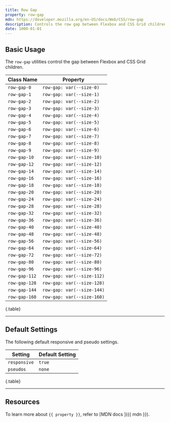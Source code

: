 ```yaml
---
title: Row Gap
property: row-gap
mdn: https://developer.mozilla.org/en-US/docs/Web/CSS/row-gap
description: Controls the row gap between Flexbox and CSS Grid children
date: 1000-01-01
---
```


## Basic Usage

The `row-gap` utilities control the gap between Flexbox and CSS Grid children.

| Class Name    | Property                   |
| ------------- | -------------------------- |
| `row-gap-0`   | `row-gap: var(--size-0)`   |
| `row-gap-1`   | `row-gap: var(--size-1)`   |
| `row-gap-2`   | `row-gap: var(--size-2)`   |
| `row-gap-3`   | `row-gap: var(--size-3)`   |
| `row-gap-4`   | `row-gap: var(--size-4)`   |
| `row-gap-5`   | `row-gap: var(--size-5)`   |
| `row-gap-6`   | `row-gap: var(--size-6)`   |
| `row-gap-7`   | `row-gap: var(--size-7)`   |
| `row-gap-8`   | `row-gap: var(--size-8)`   |
| `row-gap-9`   | `row-gap: var(--size-9)`   |
| `row-gap-10`  | `row-gap: var(--size-10)`  |
| `row-gap-12`  | `row-gap: var(--size-12)`  |
| `row-gap-14`  | `row-gap: var(--size-14)`  |
| `row-gap-16`  | `row-gap: var(--size-16)`  |
| `row-gap-18`  | `row-gap: var(--size-18)`  |
| `row-gap-20`  | `row-gap: var(--size-20)`  |
| `row-gap-24`  | `row-gap: var(--size-24)`  |
| `row-gap-28`  | `row-gap: var(--size-28)`  |
| `row-gap-32`  | `row-gap: var(--size-32)`  |
| `row-gap-36`  | `row-gap: var(--size-36)`  |
| `row-gap-40`  | `row-gap: var(--size-40)`  |
| `row-gap-48`  | `row-gap: var(--size-48)`  |
| `row-gap-56`  | `row-gap: var(--size-56)`  |
| `row-gap-64`  | `row-gap: var(--size-64)`  |
| `row-gap-72`  | `row-gap: var(--size-72)`  |
| `row-gap-80`  | `row-gap: var(--size-80)`  |
| `row-gap-96`  | `row-gap: var(--size-96)`  |
| `row-gap-112` | `row-gap: var(--size-112)` |
| `row-gap-128` | `row-gap: var(--size-128)` |
| `row-gap-144` | `row-gap: var(--size-144)` |
| `row-gap-160` | `row-gap: var(--size-160)` |

{.table}

---

## Default Settings

The following default responsive and pseudo settings.

| Setting      | Default Setting |
| ------------ | --------------- |
| `responsive` | `true`          |
| `pseudos`    | `none`          |

{.table}

---

## Resources

To learn more about `{{ property }}`, refer to [MDN docs <i class="far fa-external-link ml-6"></i>]({{ mdn }}).
